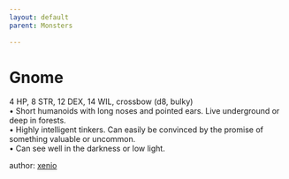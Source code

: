 ```yaml
---
layout: default
parent: Monsters 
   
--- 
```

# Gnome
4 HP, 8 STR, 12 DEX, 14 WIL, crossbow (d8, bulky)  
• Short humanoids with long noses and pointed ears.   Live underground or deep in forests.  
• Highly intelligent tinkers.   Can easily be convinced by the promise of something valuable or uncommon.  
• Can see well in the darkness or low light.  




author: [xenio](https://xenioinabottle.blogspot.com/2021/02/classic-monsters-for-cairnito-part-1.html) 



